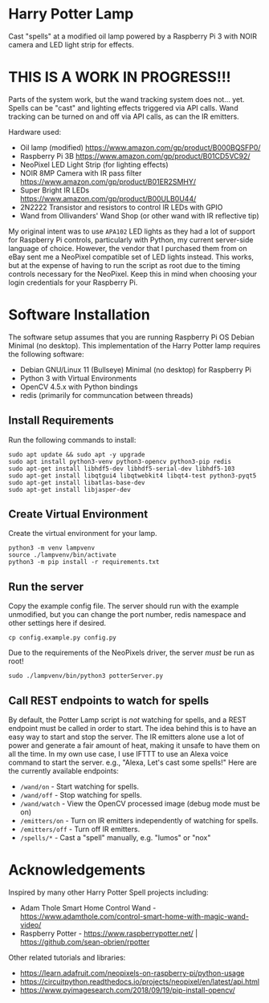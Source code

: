 # Harry Potter Lamp
Cast "spells" at a modified oil lamp powered by a Raspberry Pi 3 with NOIR 
camera and LED light strip for effects.

# THIS IS A WORK IN PROGRESS!!!
Parts of the system work, but the wand tracking system does not... yet.
Spells can be "cast" and lighting effects triggered via API calls.  Wand
tracking can be turned on and off via API calls, as can the IR emitters.

Hardware used:
* Oil lamp (modified) https://www.amazon.com/gp/product/B000BQSFP0/
* Raspberry Pi 3B https://www.amazon.com/gp/product/B01CD5VC92/
* NeoPixel LED Light Strip (for lighting effects)
* NOIR 8MP Camera with IR pass filter https://www.amazon.com/gp/product/B01ER2SMHY/
* Super Bright IR LEDs https://www.amazon.com/gp/product/B00ULB0U44/
* 2N2222 Transistor and resistors to control IR LEDs with GPIO
* Wand from Ollivanders' Wand Shop (or other wand with IR reflective tip)

My original intent was to use `APA102` LED lights as they had a lot of support
for Raspberry Pi controls, particularly with Python, my current server-side
language of choice.  However, the vendor that I purchased them from on eBay
sent me a NeoPixel compatible set of LED lights instead.  This works, but at
the expense of having to run the script as root due to the timing controls
necessary for the NeoPixel.  Keep this in mind when choosing your login
credentials for your Raspberry Pi.

# Software Installation

The software setup assumes that you are running Raspberry Pi OS Debian Minimal
(no desktop).  This implementation of the Harry Potter lamp requires the
following software:

* Debian GNU/Linux 11 (Bullseye) Minimal (no desktop) for Raspberry Pi
* Python 3 with Virtual Environments
* OpenCV 4.5.x with Python bindings
* redis (primarily for communcation between threads)

## Install Requirements

Run the following commands to install:

```
sudo apt update && sudo apt -y upgrade
sudo apt install python3-venv python3-opencv python3-pip redis
sudo apt-get install libhdf5-dev libhdf5-serial-dev libhdf5-103
sudo apt-get install libqtgui4 libqtwebkit4 libqt4-test python3-pyqt5
sudo apt-get install libatlas-base-dev
sudo apt-get install libjasper-dev
```

## Create Virtual Environment

Create the virtual environment for your lamp.

```
python3 -m venv lampvenv
source ./lampvenv/bin/activate
python3 -m pip install -r requirements.txt
```

## Run the server
Copy the example config file.  The server should run with the example 
unmodified, but you can change the port number, redis namespace and other
settings here if desired.

```
cp config.example.py config.py
```

Due to the requirements of the NeoPixels driver, the server _must_ be run as 
root!

```
sudo ./lampvenv/bin/python3 potterServer.py
```

## Call REST endpoints to watch for spells
By default, the Potter Lamp script is _not_ watching for spells, and a REST 
endpoint must be called in order to start.  The idea behind this is to have an
easy way to start and stop the server.  The IR emitters alone use a lot of
power and generate a fair amount of heat, making it unsafe to have them on all
the time.  In my own use case, I use IFTTT to use an Alexa voice command to
start the server. e.g., "Alexa, Let's cast some spells!"  Here are the
currently available endpoints:

* `/wand/on` - Start watching for spells.
* `/wand/off` - Stop watching for spells.
* `/wand/watch` - View the OpenCV processed image (debug mode must be on)
* `/emitters/on` - Turn on IR emitters independently of watching for spells.
* `/emitters/off` - Turn off IR emitters.
* `/spells/*` - Cast a "spell" manually, e.g. "lumos" or "nox"


# Acknowledgements
Inspired by many other Harry Potter Spell projects including:

* Adam Thole Smart Home Control Wand - https://www.adamthole.com/control-smart-home-with-magic-wand-video/
* Raspberry Potter - https://www.raspberrypotter.net/ | https://github.com/sean-obrien/rpotter

Other related tutorials and libraries:
* https://learn.adafruit.com/neopixels-on-raspberry-pi/python-usage
* https://circuitpython.readthedocs.io/projects/neopixel/en/latest/api.html
* https://www.pyimagesearch.com/2018/09/19/pip-install-opencv/
